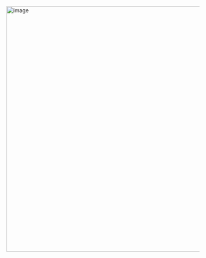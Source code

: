 <img width="1342" height="641" alt="image" src="https://github.com/user-attachments/assets/2a32cf2a-c633-42f9-870c-460b5e919fea" />
